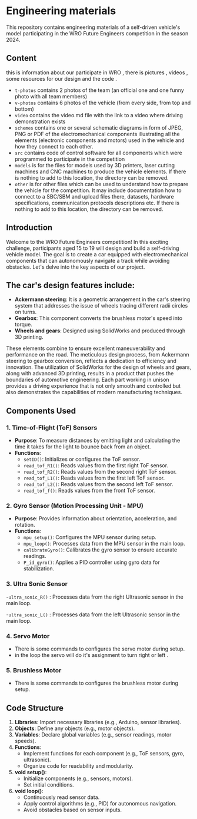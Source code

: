 Engineering materials
====

This repository contains engineering materials of a self-driven vehicle's model participating in the WRO Future Engineers competition in the season 2024.

## Content
this is information about our participate in WRO , there is pictures , videos , some resources for our design and the code . 

* `t-photos` contains 2 photos of the team (an official one and one funny photo with all team members)
* `v-photos` contains 6 photos of the vehicle (from every side, from top and bottom)
* `video` contains the video.md file with the link to a video where driving demonstration exists
* `schemes` contains one or several schematic diagrams in form of JPEG, PNG or PDF of the electromechanical components illustrating all the elements (electronic components and motors) used in the vehicle and how they connect to each other.
* `src` contains code of control software for all components which were programmed to participate in the competition
* `models` is for the files for models used by 3D printers, laser cutting machines and CNC machines to produce the vehicle elements. If there is nothing to add to this location, the directory can be removed.
* `other` is for other files which can be used to understand how to prepare the vehicle for the competition. It may include documentation how to connect to a SBC/SBM and upload files there, datasets, hardware specifications, communication protocols descriptions etc. If there is nothing to add to this location, the directory can be removed.

## Introduction

Welcome to the WRO Future Engineers competition! In this exciting challenge, participants aged 15 to 19 will design and build a self-driving vehicle model. The goal is to create a car equipped with electromechanical components that can autonomously navigate a track while avoiding obstacles. Let's delve into the key aspects of our project.

## The car's design features include:

- **Ackermann steering**: It is a geometric arrangement in the car's steering system that addresses the issue of wheels tracing different radii circles on turns.
- **Gearbox**: This component converts the brushless motor's speed into torque.
- **Wheels and gears**: Designed using SolidWorks and produced through 3D printing.

These elements combine to ensure excellent maneuverability and performance on the road. The meticulous design process, from Ackermann steering to gearbox conversion, reflects a dedication to efficiency and innovation. The utilization of SolidWorks for the design of wheels and gears, along with advanced 3D printing, results in a product that pushes the boundaries of automotive engineering. Each part working in unison provides a driving experience that is not only smooth and controlled but also demonstrates the capabilities of modern manufacturing techniques.

## Components Used

### 1. Time-of-Flight (ToF) Sensors

- **Purpose**: To measure distances by emitting light and calculating the time it takes for the light to bounce back from an object.
- **Functions**:
    - `setID()`: Initializes or configures the ToF sensor.
    - `read_tof_R1()`: Reads values from the first right ToF sensor.
    - `read_tof_R2()`: Reads values from the second right ToF sensor.
    - `read_tof_L1()`: Reads values from the first left ToF sensor.
    - `read_tof_L2()`: Reads values from the second left ToF sensor.
    - `read_tof_f()`: Reads values from the front ToF sensor.

### 2. Gyro Sensor (Motion Processing Unit - MPU)

- **Purpose**: Provides information about orientation, acceleration, and rotation.
- **Functions**:
    - `mpu_setup()`: Configures the MPU sensor during setup.
    - `mpu_loop()`: Processes data from the MPU sensor in the main loop.
    - `calibrateGyro()`: Calibrates the gyro sensor to ensure accurate readings.
    - `P_id_gyro()`: Applies a PID controller using gyro data for stabilization.

### 3. Ultra Sonic Sensor
-`ultra_sonic_R()` :
Processes data from the right Ultrasonic sensor in the main loop.

-`ultra_sonic_L()` :
Processes data from the left Ultrasonic sensor in the main loop.

### 4. Servo Motor
- There is some commands to configures the servo motor during setup.
- in the loop the servo will do it's assignment to turn right or left .

### 5. Brushless Motor
- There is some commands to configures the brushless motor during setup.

## Code Structure

1. **Libraries**: Import necessary libraries (e.g., Arduino, sensor libraries).
2. **Objects**: Define any objects (e.g., motor objects).
3. **Variables**: Declare global variables (e.g., sensor readings, motor speeds).
4. **Functions**:
    - Implement functions for each component (e.g., ToF sensors, gyro, ultrasonic).
    - Organize code for readability and modularity.
5. **void setup()**:
    - Initialize components (e.g., sensors, motors).
    - Set initial conditions.
6. **void loop()**:
    - Continuously read sensor data.
    - Apply control algorithms (e.g., PID) for autonomous navigation.
    - Avoid obstacles based on sensor inputs.
